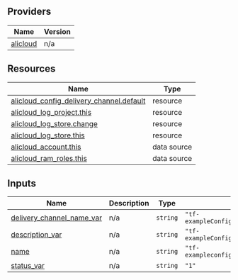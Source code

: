 <!-- BEGIN_TF_DOCS -->
## Providers

| Name | Version |
|------|---------|
| <a name="provider_alicloud"></a> [alicloud](#provider\_alicloud) | n/a |

## Resources

| Name | Type |
|------|------|
| [alicloud_config_delivery_channel.default](https://registry.terraform.io/providers/hashicorp/alicloud/latest/docs/resources/config_delivery_channel) | resource |
| [alicloud_log_project.this](https://registry.terraform.io/providers/hashicorp/alicloud/latest/docs/resources/log_project) | resource |
| [alicloud_log_store.change](https://registry.terraform.io/providers/hashicorp/alicloud/latest/docs/resources/log_store) | resource |
| [alicloud_log_store.this](https://registry.terraform.io/providers/hashicorp/alicloud/latest/docs/resources/log_store) | resource |
| [alicloud_account.this](https://registry.terraform.io/providers/hashicorp/alicloud/latest/docs/data-sources/account) | data source |
| [alicloud_ram_roles.this](https://registry.terraform.io/providers/hashicorp/alicloud/latest/docs/data-sources/ram_roles) | data source |

## Inputs

| Name | Description | Type | Default | Required |
|------|-------------|------|---------|:--------:|
| <a name="input_delivery_channel_name_var"></a> [delivery\_channel\_name\_var](#input\_delivery\_channel\_name\_var) | n/a | `string` | `"tf-exampleConfigDeliveryChannel5610469"` | no |
| <a name="input_description_var"></a> [description\_var](#input\_description\_var) | n/a | `string` | `"tf-exampleConfigDeliveryChannel5610469"` | no |
| <a name="input_name"></a> [name](#input\_name) | n/a | `string` | `"tf-exampleconfigdeliverychannel5610469"` | no |
| <a name="input_status_var"></a> [status\_var](#input\_status\_var) | n/a | `string` | `"1"` | no |
<!-- END_TF_DOCS -->    